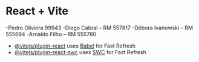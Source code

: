 # React + Vite


-Pedro Oliveira 99943
-Diego Cabral – RM 557817
-Débora Ivanowski – RM 555694
-Arnaldo Filho – RM 555780


- [@vitejs/plugin-react](https://github.com/vitejs/vite-plugin-react/blob/main/packages/plugin-react/README.md) uses [Babel](https://babeljs.io/) for Fast Refresh
- [@vitejs/plugin-react-swc](https://github.com/vitejs/vite-plugin-react-swc) uses [SWC](https://swc.rs/) for Fast Refresh

